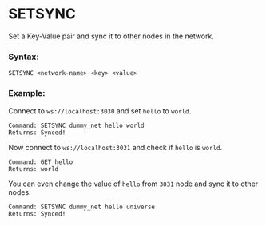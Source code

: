 # SETSYNC
Set a Key-Value pair and sync it to other nodes in the network.

### Syntax:
```
SETSYNC <network-name> <key> <value>
```

### Example:
Connect to `ws://localhost:3030` and set `hello` to `world`.
```
Command: SETSYNC dummy_net hello world
Returns: Synced!
```

Now connect to `ws://localhost:3031` and check if `hello` is `world`.
```
Command: GET hello
Returns: world
```

You can even change the value of `hello` from `3031` node and sync it to other nodes.
```
Command: SETSYNC dummy_net hello universe
Returns: Synced!
```
